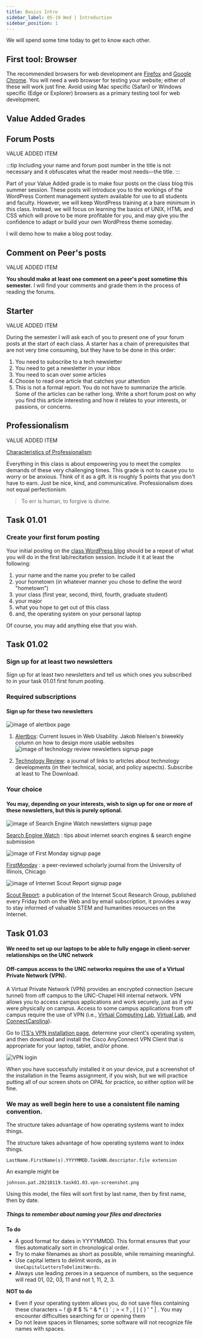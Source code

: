 ```yaml
---
title: Basics Intro
sidebar_label: 05-19 Wed | Introduction
sidebar_position: 1
---
```


We will spend some time today to get to know each other.

## First tool: Browser

The recommended browsers for web development are [Firefox](https://www.mozilla.org/en-US/firefox/new/) and [Google Chrome](https://www.google.com/chrome/). You will need a web browser for testing your website; either of these will work just fine. Avoid using Mac specific (Safari) or Windows specific (Edge or Explorer) browsers as a primary testing tool for web development. 

## Value Added Grades

## Forum Posts
VALUE ADDED ITEM 

:::tip
Including your name and forum post number in the title is not necessary and it obfuscates what the reader most needs&mdash;the title.
:::

Part of your Value Added grade is to make four posts on the class blog this summer session. These posts will introduce you to the workings of the WordPress Content management system available for use to all students and faculty. However, we will keep WordPress training at a bare minimum in this class. Instead, we will focus on learning the basics of UNIX, HTML and CSS which will prove to be more profitable for you, and may give you the confidence to adapt or build your own WordPress theme someday.

I will demo how to make a blog post today.


## Comment on Peer's posts
VALUE ADDED ITEM 

 **You should make at least one comment on a peer's post sometime this semester.**  I will find your comments and grade them in the process of reading the forums.

## Starter
VALUE ADDED ITEM 

During the semester I will ask each of you to present one of your forum posts at the start of each class.  A starter has a chain of prerequisites that are not very time consuming, but they have to be done in this order:

1. You need to subscribe to a tech newsletter
2. You need to get a newsletter in your inbox
3. You need to scan over some articles
4. Choose to read one article that catches your attention
5. This is not a formal report. You do not have to summarize the article. Some of the articles can be rather long. Write a short forum post on why you find this article interesting and how it relates to your interests, or passions, or concerns.

## Professionalism
VALUE ADDED ITEM 

[Characteristics of Professionalism](https://smallbusiness.chron.com/characteristics-professionalism-1209.html)

Everything in this class is about empowering you to meet the complex demands of these very challenging times. This grade is not to cause you to worry or be anxious. Think of it as a gift. It is roughly 5 points that you don't have to earn. Just be nice, kind, and communicative. Professionalism does not equal perfectionism.

> To err is human, to forgive is divine.


## Task 01.01 

### Create your first forum posting

Your initial posting on the [class WordPress blog](https://infotools.web.unc.edu/) should be a repeat of what you will do in the first lab/recitation session. Include it it at least the following:

1. your name and the name you prefer to be called
2. your hometown (in whatever manner you chose to define the word "hometown")
3. your class (first year, second, third, fourth, graduate student)
4. your major
5. what you hope to get out of this class
6. and, the operating system on your personal laptop

Of course, you may add anything else that you wish.

## Task 01.02

### Sign up for at least two newsletters

Sign up for at least two newsletters and tell us which ones you subscribed to in your task 01.01 first forum posting.

### Required subscriptions

#### Sign up for these two newsletters

![image of alertbox page](/img/alertbox.png)

1.  [Alertbox](https://www.nngroup.com/articles/subscribe/): Current Issues in Web Usability. Jakob Nielsen's biweekly column on how to design more usable websites
![image of technology review newsletters signup page](/img/mit.newsletters.png)

2.  [Technology Review](https://www.technologyreview.com/newsletter-preferences): a journal of links to articles about technology developments (in their technical, social, and policy aspects). Subscribe at least to The Download.

### Your choice

#### You may, depending on your interests, wish to sign up for one or more of these newsletters, but this is purely optional.

![image of Search Engine Watch newsletters signup page](/img/sewatch.png)

[Search Engine Watch](https://www.searchenginewatch.com/) : tips about internet search engines & search engine submission

![image of First Monday signup page](/img/firstmonday.png)

[FirstMonday](https://firstmonday.org/ojs/index.php/fm/user/register) : a peer-reviewed scholarly journal from the University of Illinois, Chicago

![image of Internet Scout Report signup page](/img/scoutreport.png)

[Scout Report](https://scout.wisc.edu/archives/index.php?P=RequestAccount): a publication of the Internet Scout Research Group, published every Friday both on the Web and by email subscription, it provides a way to stay informed of valuable STEM and humanities resources on the Internet.

## Task 01.03

#### We need to set up our laptops to be able to fully engage in client-server relationships on the UNC network

#### Off-campus access to the UNC networks requires the use of a Virtual Private Network (VPN).

A Virtual Private Network (VPN) provides an encrypted connection (secure tunnel) from off campus to the UNC-Chapel Hill internal network. VPN allows you to access campus applications and work securely, just as if you were physically on campus. Access to some campus applications from off campus require the use of VPN (i.e., [Virtual Computing Lab](https://vcl.unc.edu/index.php?mode=selectauth), [Virtual Lab](https://uncch.service-now.com/sp?id=kb_article_view&sysparm_article=KB0010180&sys_kb_id=941ef66bdb6800901fb6ef070596190f), and [ConnectCarolina](https://connectcarolina.unc.edu/)).

Go to [ITS's VPN installation page](https://help.unc.edu/sp?id=kb_article&sys_id=87af20281b7f4c90b7de21b5ec4bcb99), determine your client's operating system, and then download and install the Cisco AnyConnect VPN Client that is appropriate for your laptop, tablet, and/or phone.

![VPN login](/img/active-vpn-example.png)

When you have successfully installed it on your device, put a screenshot of the installation in the Teams assignment, if you wish, but we will practice putting all of our screen shots on OPAL for practice, so either option will be fine.

### We may as well begin here to use a consistent file naming convention.

The structure takes advantage of how operating systems want to index things.

The structure takes advantage of how operating systems want to index things.

```LastName.FirstName(s).YYYYMMDD.TaskNN.descriptor.file extension```

An example might be

```johnson.pat.20210119.task01.03.vpn-screenshot.png```

Using this model, the files will sort first by last name, then by first name, then by date. 

##### Things to remember about naming your files and directories

**To do**

*   A good format for dates in YYYYMMDD. This format ensures that your files automatically sort in chronological order.
*   Try to make filenames as short as possible, while remaining meaningful.
*   Use capital letters to delimit words, as in ```UseCapitalLettersToDelimitWords```.
*   Always use leading zeroes in a sequence of numbers, so the sequence will read 01, 02, 03, 11 and not 1, 11, 2, 3.

**NOT to do**

*   Even if your operating system allows you, do not save files containing these characters <span class="attention">~ ! @ # $ % ^ & * ( ) ` ; > < ? , [ ] { } ' " |</span> . You may encounter difficulties searching for or opening them
*   Do not leave spaces in filenames; some software will not recognize file names with spaces.
